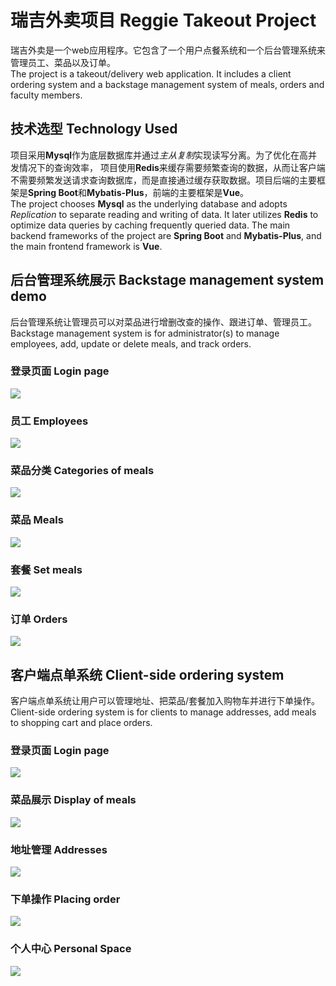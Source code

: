 # 瑞吉外卖项目 Reggie Takeout Project
瑞吉外卖是一个web应用程序。它包含了一个用户点餐系统和一个后台管理系统来管理员工、菜品以及订单。  
The project is a takeout/delivery web application. It includes a client ordering system and a backstage management system of meals, orders and faculty members. 
## 技术选型 Technology Used
项目采用**Mysql**作为底层数据库并通过*主从复制*实现读写分离。为了优化在高并发情况下的查询效率， 项目使用**Redis**来缓存需要频繁查询的数据，从而让客户端不需要频繁发送请求查询数据库，而是直接通过缓存获取数据。项目后端的主要框架是**Spring Boot**和**Mybatis-Plus**，前端的主要框架是**Vue**。  
The project chooses **Mysql** as the underlying database and adopts *Replication* to separate reading and writing of data. It later utilizes **Redis** to optimize data queries by caching frequently queried data. 
The main backend frameworks of the project are **Spring Boot** and **Mybatis-Plus**, and the main frontend framework is **Vue**. 
## 后台管理系统展示 Backstage management system demo
后台管理系统让管理员可以对菜品进行增删改查的操作、跟进订单、管理员工。  
Backstage management system is for administrator(s) to manage employees, add, update or delete meals, and track orders. 
### 登录页面 Login page
![](demo/backstage-login.png)
### 员工 Employees
![](demo/employee.png)
### 菜品分类 Categories of meals
![](demo/category.png)
### 菜品 Meals
![](demo/meal.png)
### 套餐 Set meals
![](demo/setmeal.png)
### 订单 Orders
![](demo/order.png)

## 客户端点单系统 Client-side ordering system
客户端点单系统让用户可以管理地址、把菜品/套餐加入购物车并进行下单操作。  
Client-side ordering system is for clients to manage addresses, add meals to shopping cart and place orders. 
### 登录页面 Login page
![](demo/client-login.png)
### 菜品展示 Display of meals
![](demo/client-meal.png)
### 地址管理 Addresses
![](demo/address.png)
### 下单操作 Placing order
![](demo/place-order.png)
### 个人中心 Personal Space
![](demo/personal-space.png)